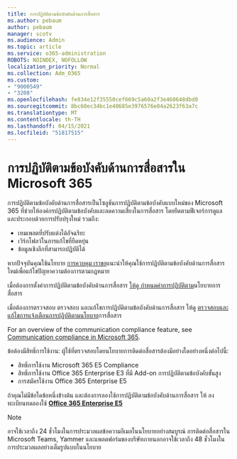 ```yaml
---
title: การปฏิบัติตามข้อบังคับด้านการสื่อสาร
ms.author: pebaum
author: pebaum
manager: scotv
ms.audience: Admin
ms.topic: article
ms.service: o365-administration
ROBOTS: NOINDEX, NOFOLLOW
localization_priority: Normal
ms.collection: Adm_O365
ms.custom:
- "9000549"
- "3208"
ms.openlocfilehash: fe834e12f35550cef669c5a60a2f3e460648dbd0
ms.sourcegitcommit: 8bc60ec34bc1e40685e3976576e04a2623f63a7c
ms.translationtype: MT
ms.contentlocale: th-TH
ms.lasthandoff: 04/15/2021
ms.locfileid: "51817515"
---
```

# <a name="communication-compliance-in-microsoft-365"></a>การปฏิบัติตามข้อบังคับด้านการสื่อสารใน Microsoft 365

การปฏิบัติตามข้อบังคับด้านการสื่อสารเป็นโซลูชันการปฏิบัติตามข้อบังคับแบบใหม่ของ Microsoft 365 ที่ช่วยให้องค์กรปฏิบัติตามข้อบังคับและลดความเสี่ยงในการสื่อสาร โดยยึดตามฟีเจอร์การดูแลและประกอบด้วยการปรับปรุงใหม่ รวมถึง:

- เทมเพลตที่ปรับแต่งได้อัจฉริยะ
- เวิร์กโฟลว์ในการแก้ไขที่ยืดหยุ่น
- ข้อมูลเชิงลึกที่สามารถปฏิบัติได้

หากปัจจุบันคุณใช้นโยบาย [การควบคุม เราขอ](https://docs.microsoft.com/microsoft-365/compliance/supervision-policies)แนะนําให้คุณใช้การปฏิบัติตามข้อบังคับด้านการสื่อสารใหม่เพื่อแก้ไขปัญหาความต้องการตามกฎหมาย

เมื่อต้องการตั้งค่าการปฏิบัติตามข้อบังคับด้านการสื่อสาร [ให้ดู กําหนดค่าการปฏิบัติตาม](https://docs.microsoft.com/microsoft-365/compliance/communication-compliance-configure)นโยบายการสื่อสาร

เมื่อต้องการตรวจสอบ ตรวจสอบ และแก้ไขการปฏิบัติตามข้อบังคับด้านการสื่อสาร ให้ดู [ตรวจสอบและแก้ไขการแจ้งเตือนการปฏิบัติตามนโยบาย](https://docs.microsoft.com/microsoft-365/compliance/communication-compliance-investigate-remediate)การสื่อสาร

For an overview of the communication compliance feature, see [Communication compliance in Microsoft 365](https://docs.microsoft.com/microsoft-365/compliance/communication-compliance).

ข้อต้องมีสิทธิ์การใช้งาน: ผู้ใช้ที่ตรวจสอบโดยนโยบายการติดต่อสื่อสารต้องมีอย่างใดอย่างหนึ่งต่อไปนี้:

- สิทธิ์การใช้งาน Microsoft 365 E5 Compliance
- สิทธิ์การใช้งาน Office 365 Enterprise E3 ที่มี Add-on การปฏิบัติตามข้อบังคับขั้นสูง
- การสมัครใช้งาน Office 365 Enterprise E5

ถ้าคุณไม่มีข้อใดข้อหนึ่งข้างต้น และต้องการลองใช้การปฏิบัติตามข้อบังคับด้านการสื่อสาร ให้ ลงทะเบียนทดลองใช้ **[Office 365 Enterprise E5](https://go.microsoft.com/fwlink/p/?LinkID=698279)**

> [!NOTE]
> อาจใช้เวลาถึง 24 ชั่วโมงในการประมวลผลข้อความอีเมลในนโยบายอย่างสมบูรณ์ การติดต่อสื่อสารใน Microsoft Teams, Yammer และแพลตฟอร์มของบริษัทภายนอกอาจใช้เวลาถึง 48 ชั่วโมงในการประมวลผลอย่างเต็มรูปแบบในนโยบาย
